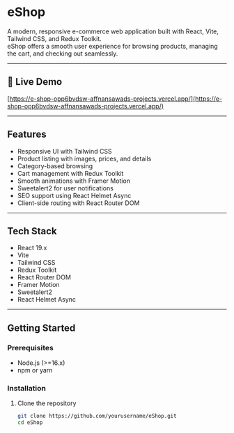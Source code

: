 # eShop

A modern, responsive e-commerce web application built with React, Vite, Tailwind CSS, and Redux Toolkit.  
eShop offers a smooth user experience for browsing products, managing the cart, and checking out seamlessly.

---

## 🚀 Live Demo

[https://e-shop-opp6bvdsw-affnansawads-projects.vercel.app/](https://e-shop-opp6bvdsw-affnansawads-projects.vercel.app/)

---

## Features

- Responsive UI with Tailwind CSS  
- Product listing with images, prices, and details  
- Category-based browsing  
- Cart management with Redux Toolkit  
- Smooth animations with Framer Motion  
- Sweetalert2 for user notifications  
- SEO support using React Helmet Async  
- Client-side routing with React Router DOM

---

## Tech Stack

- React 19.x  
- Vite  
- Tailwind CSS  
- Redux Toolkit  
- React Router DOM  
- Framer Motion  
- Sweetalert2  
- React Helmet Async  

---

## Getting Started

### Prerequisites

- Node.js (>=16.x)  
- npm or yarn

### Installation

1. Clone the repository  
   ```bash
   git clone https://github.com/yourusername/eShop.git
   cd eShop
